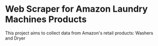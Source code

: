 # Web Scraper for Amazon Laundry Machines Products
 This project aims to collect data from Amazon's retail products: Washers and Dryer
